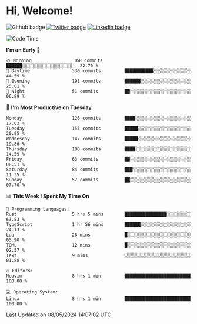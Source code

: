   # Hi, Welcome!
  ![Github badge](https://img.shields.io/github/followers/kraken-afk.svg?style=social&label=Follow&maxAge=2592000)
  [![Twitter badge](https://img.shields.io/badge/-Twitter-00acee?style=flat-square&logo=Twitter&logoColor=white)](https://twitter.com/trshppl)
  [![Linkedin badge](https://img.shields.io/badge/LinkedIn-0077B5?style=flat-square&logo=linkedin&logoColor=white)](https://www.linkedin.com/in/noveanrer)
<!--START_SECTION:waka-->
![Code Time](http://img.shields.io/badge/Code%20Time-183%20hrs%207%20mins-blue)

**I'm an Early 🐤** 

```text
🌞 Morning                168 commits         ██████░░░░░░░░░░░░░░░░░░░   22.70 % 
🌆 Daytime                330 commits         ███████████░░░░░░░░░░░░░░   44.59 % 
🌃 Evening                191 commits         ██████░░░░░░░░░░░░░░░░░░░   25.81 % 
🌙 Night                  51 commits          ██░░░░░░░░░░░░░░░░░░░░░░░   06.89 % 
```
📅 **I'm Most Productive on Tuesday** 

```text
Monday                   126 commits         ████░░░░░░░░░░░░░░░░░░░░░   17.03 % 
Tuesday                  155 commits         █████░░░░░░░░░░░░░░░░░░░░   20.95 % 
Wednesday                147 commits         █████░░░░░░░░░░░░░░░░░░░░   19.86 % 
Thursday                 108 commits         ████░░░░░░░░░░░░░░░░░░░░░   14.59 % 
Friday                   63 commits          ██░░░░░░░░░░░░░░░░░░░░░░░   08.51 % 
Saturday                 84 commits          ███░░░░░░░░░░░░░░░░░░░░░░   11.35 % 
Sunday                   57 commits          ██░░░░░░░░░░░░░░░░░░░░░░░   07.70 % 
```


📊 **This Week I Spent My Time On** 

```text
💬 Programming Languages: 
Rust                     5 hrs 5 mins        ████████████████░░░░░░░░░   63.53 % 
TypeScript               1 hr 56 mins        ██████░░░░░░░░░░░░░░░░░░░   24.13 % 
Lua                      28 mins             █░░░░░░░░░░░░░░░░░░░░░░░░   05.90 % 
TOML                     12 mins             █░░░░░░░░░░░░░░░░░░░░░░░░   02.57 % 
Text                     9 mins              ░░░░░░░░░░░░░░░░░░░░░░░░░   01.88 % 

🔥 Editors: 
Neovim                   8 hrs 1 min         █████████████████████████   100.00 % 

💻 Operating System: 
Linux                    8 hrs 1 min         █████████████████████████   100.00 % 
```


 Last Updated on 08/05/2024 14:07:02 UTC
<!--END_SECTION:waka-->